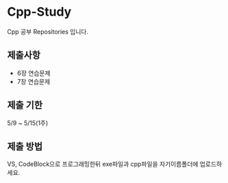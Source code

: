 Cpp-Study
=========
Cpp 공부 Repositories 입니다.

제출사항
---------
- 6장 연습문제
- 7장 연습문제

제출 기한
---------
5/9 ~ 5/15(1주)


제출 방법
---------
VS, CodeBlock으로 프로그래밍한뒤 exe파일과 cpp파일을
자기이름폴더에 업로드하세요.

